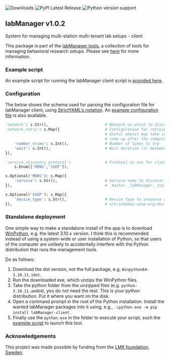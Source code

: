 ![Downloads](https://static.pepy.tech/badge/labManager-client) ![PyPI Latest Release](https://img.shields.io/pypi/v/labManager-client.svg) ![Python version support](https://img.shields.io/pypi/pyversions/labManager-client.svg)

## labManager v1.0.2
System for managing multi-station multi-tenant lab setups - client

This package is part of the [labManager tools](https://github.com/dcnieho/labManager/tree/master), a collection of tools for managing behavioral research setups. Please see [here](https://github.com/dcnieho/labManager/tree/master) for more information.

### Example script
An example script for running the labManager client script is [provided here](https://github.com/dcnieho/labManager/tree/master/example-scripts/client.py).

### Configuration
The below shows the schema used for parsing the configuration file for labManager client, using [StrictYAML’s notation](https://hitchdev.com/strictyaml/).
An [example configuration file](https://github.com/dcnieho/labManager/tree/master/example-configs/client.yaml) is also available.

```python
'network': s.Str(),                         # Network on which to discover clients, e.g. 10.0.1.0/24
'network_retry': s.Map({                    # Configuration for retrying to get network connection on startup.
                                            # Useful whenit may take some time for the network connection to
                                            # come up after the computer station starts
    'number_tries': s.Int(),                # Number of times to try
    'wait': s.Int(),                        # Wait duration (s) between tries
}),

'service_discovery_protocol':               # Protocol to use for client discovery, MDNS or SSDP
    s.Enum(['MDNS','SSDP']),

s.Optional('MDNS'): s.Map({
    'service': s.Str(),                     # Service name to discover when using MDNS, e.g.,
}),                                         # _master._labManager._tcp.local.

s.Optional('SSDP'): s.Map({
    'device_type': s.Str(),                 # Device type to announce and listen for when using SSDP, e.g.,
}),                                         # urn:schemas-upnp-org:device:labManager
```

### Standalone deployment
One simple way to make a standalone install of the app is to download [WinPython](https://winpython.github.io/), e.g. the latest 3.10.x version.
I think this is recommended instead of using a system-wide or user installation of Python, so that users of the computer are unlikely to accidentally interfere with the Python distribution that runs the management tools.

Do as follows:

1. Download the dot version, not the full package, e.g. `Winpython64-3.10.11.1dot`.
2. Run the downloaded exe, which unzips the WinPython files.
3. Take the python folder from the unzipped files (e.g. `python-3.10.11.amd64`), you do not need the rest. This is your python distribution. Put it where you want on the disk.
4. Open a command prompt in the root of the Python installation. Install the wanted labManager packages into it using, e.g., `.\python.exe -m pip install labManager-client`.
5. Finally use the `python.exe` in the folder to execute your script, such the [example script](https://github.com/dcnieho/labManager/tree/master/example-scripts/client.py) to launch this tool.

### Acknowledgements

This project was made possible by funding from the [LMK foundation, Sweden](https://lmkstiftelsen.se/).
